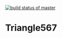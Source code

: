 [![build status of master](https://travis-ci.org/tsmith567/Triangle567.svg?branch=master)](https://travis-ci.org/tsmith567/Triangle567)
# Triangle567
